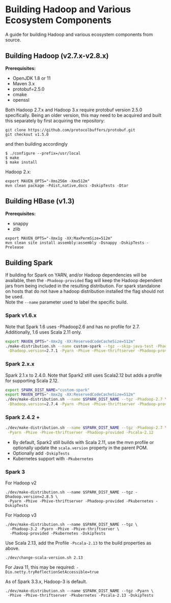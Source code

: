
Building Hadoop and Various Ecosystem Components
================================================

A guide for building Hadoop and various ecosystem components from source.

## Building Hadoop (v2.7.x-v2.8.x)

**Prerequisites:**
 * OpenJDK 1.8 or 11
 * Maven 3.x
 * protobuf=2.5.0
 * cmake
 * openssl

Both Hadoop 2.7.x and Hadoop 3.x require protobuf version 2.5.0 specifically.
Being an older version, this may need to be acquired and built this separately
by first acquiring the repository:
```
git clone https://github.com/protocolbuffers/protobuf.git
git checkout v1.5.0
```
and then building accordingly
```
$ ./configure --prefix=/usr/local
$ make
$ make install
```

Hadoop 2.x:
```
export MAVEN_OPTS="-Xms256m -Xmx512m"
mvn clean package -Pdist,native,docs -DskipTests -Dtar
```

## Building HBase (v1.3)

**Prerequisites:**
  * snappy
  * zlib

```
export MAVEN_OPTS="-Xmx1g -XX:MaxPermSize=512m"
mvn clean site install assembly:assembly -Dsnappy -DskipTests -Prelease
```

## Building Spark

 If building for Spark on YARN, and/or Hadoop dependencies will be available,
then the `-Phadoop-provided` flag will keep the Hadoop dependent jars from
being included in the resulting distribution. For spark standalone on hosts
that do not have a hadoop distribution installed the flag should not be used.  
Note the `--name` parameter used to label the specific build.

### Spark v1.6.x
Note that Spark 1.6 uses -Phadoop2.6 and has no profile for 2.7. Additionally,
1.6 uses Scala 2.11 only.
```bash
export MAVEN_OPTS="-Xmx2g -XX:ReservedCodeCacheSize=512m"
./make-distribution.sh --name custom-spark --tgz --skip-java-test -Phadoop-2.6 \
 -Dhadoop.version=2.7.1 -Pyarn -Phive -Phive-thriftserver -Phadoop-provided
```

### Spark 2.x.x

Spark 2.1.x to 2.4.0. Note that Spark2 still uses Scala2.12 but adds a profile
for supporting Scala 2.12.
```bash
export SPARK_DIST_NAME="custom-spark"
export MAVEN_OPTS="-Xmx2g -XX:ReservedCodeCacheSize=512m"
./dev/make-distribution.sh --name $SPARK_DIST_NAME --tgz -Phadoop-2.7 \
 -Dhadoop.version=2.7.4 -Pyarn -Phive -Phive-thriftserver -Phadoop-provided
```

### Spark 2.4.2 +
```bash
./dev/make-distribution.sh --name $SPARK_DIST_NAME --tgz -Phadoop-2.7 \
 -Pyarn -Phive -Phive-thriftserver -Phadoop-provided -Pscala-2.12
```

- By default, Spark2 still builds with Scala 2.11, use the mvn profile
  or optionally update the `scala.version` property in the parent POM.
- Optionally add `-DskipTests`
- Kubernetes support with `-Pkubernetes`

### Spark 3

For Hadoop v2
```
./dev/make-distribution.sh --name $SPARK_DIST_NAME --tgz -Dhadoop.version=2.8.5 \
 -Pyarn -Phive -Phive-thriftserver -Phadoop-provided -Pkubernetes -DskipTests
```

For Hadoop v3
```
./dev/make-distribution.sh --name $SPARK_DIST_NAME --tgz \
  -Phadoop-3.2 -Pyarn -Phive -Phive-thriftserver \ 
  -Phadoop-provided -Pkubernetes -DskipTests
```

Use Scala 2.13, add the Profile `-Pscala-2.13` to the build properties as above.
```
./dev/change-scala-version.sh 2.13
```

For Java 11, this may be required:
`-Dio.netty.tryReflectionSetAccessible=true`

As of Spark 3.3.x, Hadoop-3 is default.
```
./dev/make-distribution.sh --name $SPARK_DIST_NAME --tgz -Pyarn \
 -Phive -Phive-thriftserver -Pkubernetes -Pscala-2.13 -DskipTests
```


